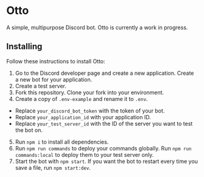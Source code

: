 # Otto

A simple, multipurpose Discord bot. Otto is currently a work in progress.

## Installing

Follow these instructions to install Otto:

1. Go to the Discord developer page and create a new application. Create a new bot for your application.
2. Create a test server.
3. Fork this repository. Clone your fork into your environment.
4. Create a copy of `.env-example` and rename it to `.env`.

- Replace `your_discord_bot_token` with the token of your bot.
- Replace `your_application_id` with your application ID.
- Replace `your_test_server_id` with the ID of the server you want to test the bot on.

5. Run `npm i` to install all dependencies.
6. Run `npm run commands` to deploy your commands globally. Run `npm run commands:local` to deploy them to your test server only.
7. Start the bot with `npm start`. If you want the bot to restart every time you save a file, run `npm start:dev`.
